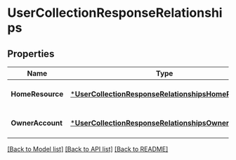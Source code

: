 # UserCollectionResponseRelationships

## Properties
Name | Type | Description | Notes
------------ | ------------- | ------------- | -------------
**HomeResource** | [***UserCollectionResponseRelationshipsHomeResource**](UserCollectionResponse_relationships_homeResource.md) |  | [optional] [default to null]
**OwnerAccount** | [***UserCollectionResponseRelationshipsOwnerAccount**](UserCollectionResponse_relationships_ownerAccount.md) |  | [optional] [default to null]

[[Back to Model list]](../README.md#documentation-for-models) [[Back to API list]](../README.md#documentation-for-api-endpoints) [[Back to README]](../README.md)

